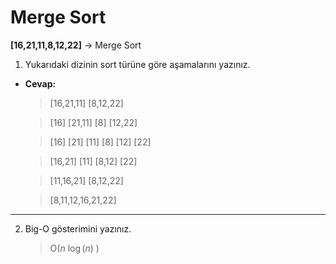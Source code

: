 # Merge Sort


**[16,21,11,8,12,22]** -> Merge Sort



1. Yukarıdaki dizinin sort türüne göre aşamalarını yazınız.

- **Cevap:** 

    >[16,21,11] [8,12,22]
    
    >[16] [21,11] [8] [12,22]

    >[16] [21] [11] [8] [12] [22]

    >[16,21] [11] [8,12] [22]

    >[11,16,21] [8,12,22]

    >[8,11,12,16,21,22]
    
***
2. Big-O gösterimini yazınız.

    > O(*n* $\log(n)$ )




